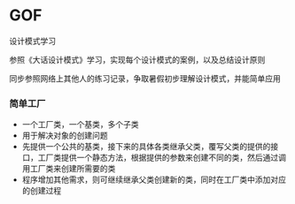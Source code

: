 # GOF
设计模式学习

参照《大话设计模式》学习，实现每个设计模式的案例，以及总结设计原则

同步参照网络上其他人的练习记录，争取暑假初步理解设计模式，并能简单应用


### 简单工厂
* 一个工厂类，一个基类，多个子类
* 用于解决对象的创建问题
* 先提供一个公共的基类，接下来的具体各类继承父类，覆写父类的提供的接口，工厂类提供一个静态方法，根据提供的参数来创建不同的类，然后通过调用工厂类来创建所需要的类
* 程序增加其他需求，则可继续继承父类创建新的类，同时在工厂类中添加对应的创建过程

